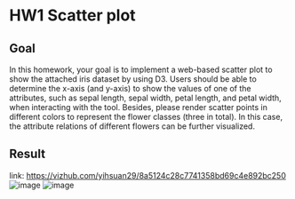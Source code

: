 # HW1 Scatter plot
## Goal
In this homework, your goal is to implement a web-based scatter plot to show the attached iris dataset by using D3. Users should be able to determine the x-axis (and y-axis) to show the values of one of the attributes, such as sepal length, sepal width, petal length, and petal width, when interacting with the tool. Besides, please render scatter points in different colors to represent the flower classes (three in total). In this case, the attribute relations of different flowers can be further visualized.

## Result
link: https://vizhub.com/yihsuan29/8a5124c28c7741358bd69c4e892bc250
![image](https://hackmd.io/_uploads/Hy8Mth-3R.png)
![image](https://hackmd.io/_uploads/Bk-pt3-hR.png)
